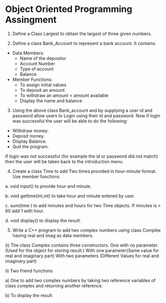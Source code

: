 # Object Oriented Programming Assingment


1. Define a Class Largest to obtain the largest of three given numbers. 


2. Define a class Bank_Account to represent a bank account. It contains 
- Data Members:
    - Name of the depositor
    - Account Number
    - Type of account
    - Balance
- Member Functions:
    - To assign initial values
    - To deposit an amount
    - To withdraw an amount < amount available
    - Display the name and balance.


3. Using the above class Bank_account and by supplying a user id and password allow
users to Login using their id and password. Now if login was successful the user will be able 
to do the following:
- Withdraw money.
- Deposit money.
- Display Balance.
- Quit the program.

If login was not successful (for example the id or password did not match) then the user will be 
taken back to the introduction menu.


4. Create a class Time to add Two times provided in hour-minute format. Use member
functions

a. void input() to provide hour and minute.

b.  void gettime(int,int) to take hour and minute entered by user.

c.  sum(time <oj> ) to add minutes and hours for two Time objects. If minutes is > 60 add 1 with
hour.

d.  void display() to display the result.


5. Write a C++ program to add two complex numbers using class Complex having real and 
imag as data members.

(i) The class Complex contains three constructors. 
One with no parameter. (Used for the object for storing result.) 
With one parameter(Same value for real and imaginary part) 
With two parameters (Different Values for real and imaginary part)

ii) Two friend functions

a) One to add two complex numbers by taking two reference variables of class complex 
and returning another reference.

b) To display the result